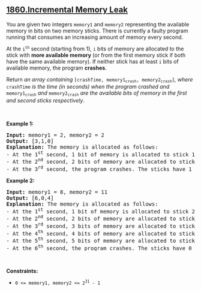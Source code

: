 ## [1860.Incremental Memory Leak](https://leetcode.com/problems/incremental-memory-leak/)
<p>You are given two integers <code>memory1</code> and <code>memory2</code> representing the available memory in bits on two memory sticks. There is currently a faulty program running that consumes an increasing amount of memory every second.</p>

<p>At the <code>i<sup>th</sup></code> second (starting from 1), <code>i</code> bits of memory are allocated to the stick with <strong>more available memory</strong> (or from the first memory stick if both have the same available memory). If neither stick has at least <code>i</code> bits of available memory, the program <strong>crashes</strong>.</p>

<p>Return <em>an array containing </em><code>[crashTime, memory1<sub>crash</sub>, memory2<sub>crash</sub>]</code><em>, where </em><code>crashTime</code><em> is the time (in seconds) when the program crashed and </em><code>memory1<sub>crash</sub></code><em> and </em><code>memory2<sub>crash</sub></code><em> are the available bits of memory in the first and second sticks respectively</em>.</p>

<p>&nbsp;</p>
<p><strong class="example">Example 1:</strong></p>

<pre>
<strong>Input:</strong> memory1 = 2, memory2 = 2
<strong>Output:</strong> [3,1,0]
<strong>Explanation:</strong> The memory is allocated as follows:
- At the 1<sup>st</sup> second, 1 bit of memory is allocated to stick 1. The first stick now has 1 bit of available memory.
- At the 2<sup>nd</sup> second, 2 bits of memory are allocated to stick 2. The second stick now has 0 bits of available memory.
- At the 3<sup>rd</sup> second, the program crashes. The sticks have 1 and 0 bits available respectively.
</pre>

<p><strong class="example">Example 2:</strong></p>

<pre>
<strong>Input:</strong> memory1 = 8, memory2 = 11
<strong>Output:</strong> [6,0,4]
<strong>Explanation:</strong> The memory is allocated as follows:
- At the 1<sup>st</sup> second, 1 bit of memory is allocated to stick 2. The second stick now has 10 bit of available memory.
- At the 2<sup>nd</sup> second, 2 bits of memory are allocated to stick 2. The second stick now has 8 bits of available memory.
- At the 3<sup>rd</sup> second, 3 bits of memory are allocated to stick 1. The first stick now has 5 bits of available memory.
- At the 4<sup>th</sup> second, 4 bits of memory are allocated to stick 2. The second stick now has 4 bits of available memory.
- At the 5<sup>th</sup> second, 5 bits of memory are allocated to stick 1. The first stick now has 0 bits of available memory.
- At the 6<sup>th</sup> second, the program crashes. The sticks have 0 and 4 bits available respectively.
</pre>

<p>&nbsp;</p>
<p><strong>Constraints:</strong></p>

<ul>
	<li><code>0 &lt;= memory1, memory2 &lt;= 2<sup>31</sup> - 1</code></li>
</ul>
